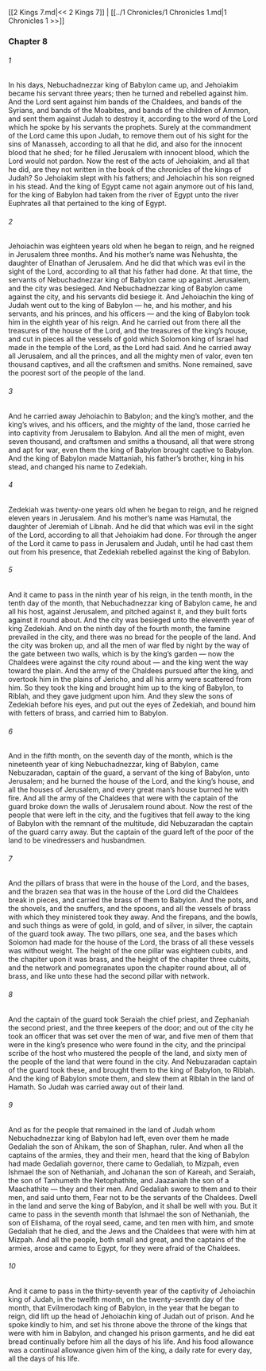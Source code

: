 [[2 Kings 7.md|<< 2 Kings 7]]  |  [[../1 Chronicles/1 Chronicles 1.md|1 Chronicles 1 >>]]

### Chapter 8
###### 1
In his days, Nebuchadnezzar king of Babylon came up, and Jehoiakim became his servant three years; then he turned and rebelled against him. And the Lord sent against him bands of the Chaldees, and bands of the Syrians, and bands of the Moabites, and bands of the children of Ammon, and sent them against Judah to destroy it, according to the word of the Lord which he spoke by his servants the prophets. Surely at the commandment of the Lord came this upon Judah, to remove them out of his sight for the sins of Manasseh, according to all that he did, and also for the innocent blood that he shed; for he filled Jerusalem with innocent blood, which the Lord would not pardon. Now the rest of the acts of Jehoiakim, and all that he did, are they not written in the book of the chronicles of the kings of Judah? So Jehoiakim slept with his fathers; and Jehoiachin his son reigned in his stead. And the king of Egypt came not again anymore out of his land, for the king of Babylon had taken from the river of Egypt unto the river Euphrates all that pertained to the king of Egypt.

###### 2
Jehoiachin was eighteen years old when he began to reign, and he reigned in Jerusalem three months. And his mother’s name was Nehushta, the daughter of Elnathan of Jerusalem. And he did that which was evil in the sight of the Lord, according to all that his father had done. At that time, the servants of Nebuchadnezzar king of Babylon came up against Jerusalem, and the city was besieged. And Nebuchadnezzar king of Babylon came against the city, and his servants did besiege it. And Jehoiachin the king of Judah went out to the king of Babylon — he, and his mother, and his servants, and his princes, and his officers — and the king of Babylon took him in the eighth year of his reign. And he carried out from there all the treasures of the house of the Lord, and the treasures of the king’s house, and cut in pieces all the vessels of gold which Solomon king of Israel had made in the temple of the Lord, as the Lord had said. And he carried away all Jerusalem, and all the princes, and all the mighty men of valor, even ten thousand captives, and all the craftsmen and smiths. None remained, save the poorest sort of the people of the land.

###### 3
And he carried away Jehoiachin to Babylon; and the king’s mother, and the king’s wives, and his officers, and the mighty of the land, those carried he into captivity from Jerusalem to Babylon. And all the men of might, even seven thousand, and craftsmen and smiths a thousand, all that were strong and apt for war, even them the king of Babylon brought captive to Babylon. And the king of Babylon made Mattaniah, his father’s brother, king in his stead, and changed his name to Zedekiah.

###### 4
Zedekiah was twenty-one years old when he began to reign, and he reigned eleven years in Jerusalem. And his mother’s name was Hamutal, the daughter of Jeremiah of Libnah. And he did that which was evil in the sight of the Lord, according to all that Jehoiakim had done. For through the anger of the Lord it came to pass in Jerusalem and Judah, until he had cast them out from his presence, that Zedekiah rebelled against the king of Babylon.

###### 5
And it came to pass in the ninth year of his reign, in the tenth month, in the tenth day of the month, that Nebuchadnezzar king of Babylon came, he and all his host, against Jerusalem, and pitched against it, and they built forts against it round about. And the city was besieged unto the eleventh year of king Zedekiah. And on the ninth day of the fourth month, the famine prevailed in the city, and there was no bread for the people of the land. And the city was broken up, and all the men of war fled by night by the way of the gate between two walls, which is by the king’s garden — now the Chaldees were against the city round about — and the king went the way toward the plain. And the army of the Chaldees pursued after the king, and overtook him in the plains of Jericho, and all his army were scattered from him. So they took the king and brought him up to the king of Babylon, to Riblah, and they gave judgment upon him. And they slew the sons of Zedekiah before his eyes, and put out the eyes of Zedekiah, and bound him with fetters of brass, and carried him to Babylon.

###### 6
And in the fifth month, on the seventh day of the month, which is the nineteenth year of king Nebuchadnezzar, king of Babylon, came Nebuzaradan, captain of the guard, a servant of the king of Babylon, unto Jerusalem; and he burned the house of the Lord, and the king’s house, and all the houses of Jerusalem, and every great man’s house burned he with fire. And all the army of the Chaldees that were with the captain of the guard broke down the walls of Jerusalem round about. Now the rest of the people that were left in the city, and the fugitives that fell away to the king of Babylon with the remnant of the multitude, did Nebuzaradan the captain of the guard carry away. But the captain of the guard left of the poor of the land to be vinedressers and husbandmen.

###### 7
And the pillars of brass that were in the house of the Lord, and the bases, and the brazen sea that was in the house of the Lord did the Chaldees break in pieces, and carried the brass of them to Babylon. And the pots, and the shovels, and the snuffers, and the spoons, and all the vessels of brass with which they ministered took they away. And the firepans, and the bowls, and such things as were of gold, in gold, and of silver, in silver, the captain of the guard took away. The two pillars, one sea, and the bases which Solomon had made for the house of the Lord, the brass of all these vessels was without weight. The height of the one pillar was eighteen cubits, and the chapiter upon it was brass, and the height of the chapiter three cubits, and the network and pomegranates upon the chapiter round about, all of brass, and like unto these had the second pillar with network.

###### 8
And the captain of the guard took Seraiah the chief priest, and Zephaniah the second priest, and the three keepers of the door; and out of the city he took an officer that was set over the men of war, and five men of them that were in the king’s presence who were found in the city, and the principal scribe of the host who mustered the people of the land, and sixty men of the people of the land that were found in the city. And Nebuzaradan captain of the guard took these, and brought them to the king of Babylon, to Riblah. And the king of Babylon smote them, and slew them at Riblah in the land of Hamath. So Judah was carried away out of their land.

###### 9
And as for the people that remained in the land of Judah whom Nebuchadnezzar king of Babylon had left, even over them he made Gedaliah the son of Ahikam, the son of Shaphan, ruler. And when all the captains of the armies, they and their men, heard that the king of Babylon had made Gedaliah governor, there came to Gedaliah, to Mizpah, even Ishmael the son of Nethaniah, and Johanan the son of Kareah, and Seraiah, the son of Tanhumeth the Netophathite, and Jaazaniah the son of a Maachathite — they and their men. And Gedaliah swore to them and to their men, and said unto them, Fear not to be the servants of the Chaldees. Dwell in the land and serve the king of Babylon, and it shall be well with you. But it came to pass in the seventh month that Ishmael the son of Nethaniah, the son of Elishama, of the royal seed, came, and ten men with him, and smote Gedaliah that he died, and the Jews and the Chaldees that were with him at Mizpah. And all the people, both small and great, and the captains of the armies, arose and came to Egypt, for they were afraid of the Chaldees.

###### 10
And it came to pass in the thirty-seventh year of the captivity of Jehoiachin king of Judah, in the twelfth month, on the twenty-seventh day of the month, that Evilmerodach king of Babylon, in the year that he began to reign, did lift up the head of Jehoiachin king of Judah out of prison. And he spoke kindly to him, and set his throne above the throne of the kings that were with him in Babylon, and changed his prison garments, and he did eat bread continually before him all the days of his life. And his food allowance was a continual allowance given him of the king, a daily rate for every day, all the days of his life.